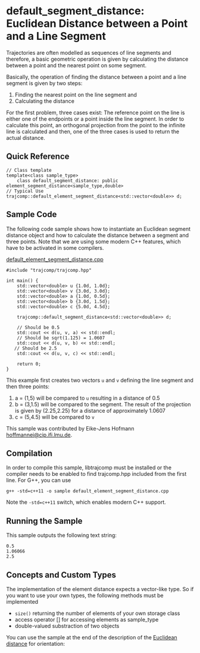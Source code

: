 default\_segment\_distance: Euclidean Distance between a Point and a Line Segment
===================

Trajectories are often modelled as sequences of line segments and therefore, a basic
geometric operation is given by calculating the distance between a point and the nearest
point on some segment.

Basically, the operation of finding the distance between a point and a line segment is given by
two steps: 
1.	Finding the nearest point on the line segment and
2.	Calculating the distance

For the first problem, three cases exist: The reference point on the line is either one of the endpoints or a point inside the line segment. In order to calculate this point, an orthogonal
projection from the point to the infinite line is calculated and then, one of the three cases is used to return the actual distance.


Quick Reference
-------------------
	// Class template
	template<class sample_type>
		class default_segment_distance: public element_segment_distance<sample_type,double>	
	// Typical Use
	trajcomp::default_element_segment_distance<std::vector<double>> d;


Sample Code
-------------
The following code sample shows how to instantiate an Euclidean segment distance object and how to calculate the distance between a segment and three points. Note that we are using some modern C++ features, which have to be activated in some compilers.

[default\_element\_segment\_distance.cpp](default_element_segment_distance.cpp)

	#include "trajcomp/trajcomp.hpp"

	int main() {
	    std::vector<double> u {1.0d, 1.0d};
	    std::vector<double> v {3.0d, 3.0d};
	    std::vector<double> a {1.0d, 0.5d};
	    std::vector<double> b {3.0d, 1.5d};
	    std::vector<double> c {5.0d, 4.5d};
	
	    trajcomp::default_segment_distance<std::vector<double>> d;
	    
	    // Should be 0.5
	    std::cout << d(u, v, a) << std::endl;
  	    // Should be sqrt(1.125) = 1.0607
	    std::cout << d(u, v, b) << std::endl;
 	   // Should be 2.5
	    std::cout << d(u, v, c) << std::endl;

	    return 0;
	}

This example first creates two vectors `u` and `v` defining the line segment and then three points:

1.	a = (1,5) will be compared to `u` resulting in a distance of 0.5
2.	b = (3,1.5) will be compared to the segment. The result of the projection is given by (2.25,2.25) for a distance of approximately 1.0607
3.	c = (5,4.5) will be compared to `v`

This sample was contributed by Eike-Jens Hofmann <hoffmannei@cip.ifi.lmu.de>. 


Compilation
------------
In order to compile this sample, libtrajcomp must be installed or the compiler needs to be enabled to find trajcomp.hpp included from the first line. For G++, you can use

	g++ -std=c++11 -o sample default_element_segment_distance.cpp

Note the `-std=c++11` switch, which enables modern C++ support. 

Running the Sample
-----------------
This sample outputs the following text string:

	0.5
	1.06066
	2.5



Concepts and Custom Types
------------------------------

The implementation of the element distance expects a vector-like type. So if you want to use your own types, the following methods must be implemented

* 	`size()` returning the number of elements of your own storage class
*	access operator [] for accessing elements as sample_type
*	double-valued substraction of two objects

You can use the sample at the end of the description of the [Euclidean distance](default_element_distance.html)
for orientation:


